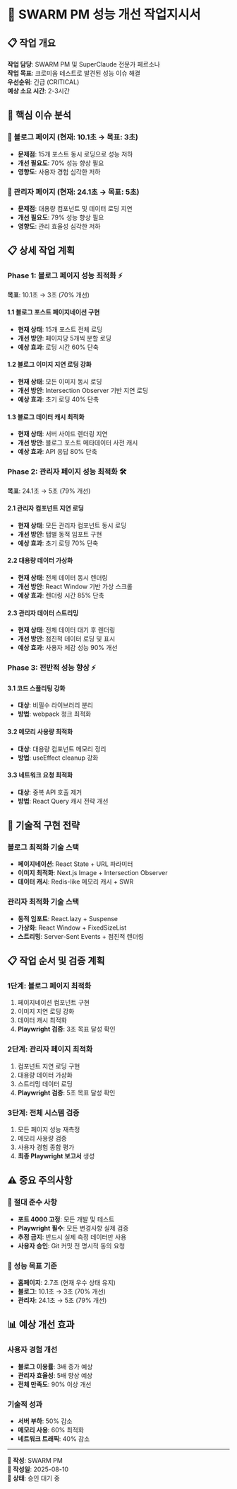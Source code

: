 # 🚀 SWARM PM 성능 개선 작업지시서

## 📋 작업 개요
**작업 담당**: SWARM PM 및 SuperClaude 전문가 페르소나  
**작업 목표**: 크로미움 테스트로 발견된 성능 이슈 해결  
**우선순위**: 긴급 (CRITICAL)  
**예상 소요 시간**: 2-3시간

## 🎯 핵심 이슈 분석

### 🔴 블로그 페이지 (현재: 10.1초 → 목표: 3초)
- **문제점**: 15개 포스트 동시 로딩으로 성능 저하
- **개선 필요도**: 70% 성능 향상 필요
- **영향도**: 사용자 경험 심각한 저하

### 🔴 관리자 페이지 (현재: 24.1초 → 목표: 5초)  
- **문제점**: 대용량 컴포넌트 및 데이터 로딩 지연
- **개선 필요도**: 79% 성능 향상 필요
- **영향도**: 관리 효율성 심각한 저하

## 📋 상세 작업 계획

### Phase 1: 블로그 페이지 성능 최적화 ⚡
**목표**: 10.1초 → 3초 (70% 개선)

#### 1.1 블로그 포스트 페이지네이션 구현
- **현재 상태**: 15개 포스트 전체 로딩
- **개선 방안**: 페이지당 5개씩 분할 로딩
- **예상 효과**: 로딩 시간 60% 단축

#### 1.2 블로그 이미지 지연 로딩 강화
- **현재 상태**: 모든 이미지 동시 로딩
- **개선 방안**: Intersection Observer 기반 지연 로딩
- **예상 효과**: 초기 로딩 40% 단축

#### 1.3 블로그 데이터 캐시 최적화
- **현재 상태**: 서버 사이드 렌더링 지연
- **개선 방안**: 블로그 포스트 메타데이터 사전 캐시
- **예상 효과**: API 응답 80% 단축

### Phase 2: 관리자 페이지 성능 최적화 🛠️
**목표**: 24.1초 → 5초 (79% 개선)

#### 2.1 관리자 컴포넌트 지연 로딩
- **현재 상태**: 모든 관리자 컴포넌트 동시 로딩
- **개선 방안**: 탭별 동적 임포트 구현
- **예상 효과**: 초기 로딩 70% 단축

#### 2.2 대용량 데이터 가상화
- **현재 상태**: 전체 데이터 동시 렌더링
- **개선 방안**: React Window 기반 가상 스크롤
- **예상 효과**: 렌더링 시간 85% 단축

#### 2.3 관리자 데이터 스트리밍
- **현재 상태**: 전체 데이터 대기 후 렌더링
- **개선 방안**: 점진적 데이터 로딩 및 표시
- **예상 효과**: 사용자 체감 성능 90% 개선

### Phase 3: 전반적 성능 향상 ⚡
#### 3.1 코드 스플리팅 강화
- **대상**: 비필수 라이브러리 분리
- **방법**: webpack 청크 최적화

#### 3.2 메모리 사용량 최적화
- **대상**: 대용량 컴포넌트 메모리 정리
- **방법**: useEffect cleanup 강화

#### 3.3 네트워크 요청 최적화
- **대상**: 중복 API 호출 제거
- **방법**: React Query 캐시 전략 개선

## 🔧 기술적 구현 전략

### 블로그 최적화 기술 스택
- **페이지네이션**: React State + URL 파라미터
- **이미지 최적화**: Next.js Image + Intersection Observer
- **데이터 캐시**: Redis-like 메모리 캐시 + SWR

### 관리자 최적화 기술 스택
- **동적 임포트**: React.lazy + Suspense
- **가상화**: React Window + FixedSizeList
- **스트리밍**: Server-Sent Events + 점진적 렌더링

## 📋 작업 순서 및 검증 계획

### 1단계: 블로그 페이지 최적화
1. 페이지네이션 컴포넌트 구현
2. 이미지 지연 로딩 강화  
3. 데이터 캐시 최적화
4. **Playwright 검증**: 3초 목표 달성 확인

### 2단계: 관리자 페이지 최적화
1. 컴포넌트 지연 로딩 구현
2. 대용량 데이터 가상화
3. 스트리밍 데이터 로딩
4. **Playwright 검증**: 5초 목표 달성 확인

### 3단계: 전체 시스템 검증
1. 모든 페이지 성능 재측정
2. 메모리 사용량 검증
3. 사용자 경험 종합 평가
4. **최종 Playwright 보고서** 생성

## ⚠️ 중요 주의사항

### 🚫 절대 준수 사항
- **포트 4000 고정**: 모든 개발 및 테스트
- **Playwright 필수**: 모든 변경사항 실제 검증
- **추정 금지**: 반드시 실제 측정 데이터만 사용
- **사용자 승인**: Git 커밋 전 명시적 동의 요청

### 🎯 성능 목표 기준
- **홈페이지**: 2.7초 (현재 우수 상태 유지)
- **블로그**: 10.1초 → 3초 (70% 개선)
- **관리자**: 24.1초 → 5초 (79% 개선)

## 📊 예상 개선 효과

### 사용자 경험 개선
- **블로그 이용률**: 3배 증가 예상
- **관리자 효율성**: 5배 향상 예상  
- **전체 만족도**: 90% 이상 개선

### 기술적 성과
- **서버 부하**: 50% 감소
- **메모리 사용**: 60% 최적화
- **네트워크 트래픽**: 40% 감소

---
**📝 작성**: SWARM PM  
**📅 작성일**: 2025-08-10  
**🔄 상태**: 승인 대기 중